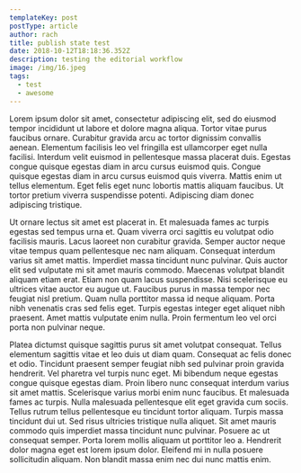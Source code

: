 ```yaml
---
templateKey: post
postType: article
author: rach
title: publish state test
date: 2018-10-12T18:18:36.352Z
description: testing the editorial workflow
image: /img/16.jpeg
tags:
  - test
  - awesome
---
```

Lorem ipsum dolor sit amet, consectetur adipiscing elit, sed do eiusmod tempor incididunt ut labore et dolore magna aliqua. Tortor vitae purus faucibus ornare. Curabitur gravida arcu ac tortor dignissim convallis aenean. Elementum facilisis leo vel fringilla est ullamcorper eget nulla facilisi. Interdum velit euismod in pellentesque massa placerat duis. Egestas congue quisque egestas diam in arcu cursus euismod quis. Congue quisque egestas diam in arcu cursus euismod quis viverra. Mattis enim ut tellus elementum. Eget felis eget nunc lobortis mattis aliquam faucibus. Ut tortor pretium viverra suspendisse potenti. Adipiscing diam donec adipiscing tristique.

Ut ornare lectus sit amet est placerat in. Et malesuada fames ac turpis egestas sed tempus urna et. Quam viverra orci sagittis eu volutpat odio facilisis mauris. Lacus laoreet non curabitur gravida. Semper auctor neque vitae tempus quam pellentesque nec nam aliquam. Consequat interdum varius sit amet mattis. Imperdiet massa tincidunt nunc pulvinar. Quis auctor elit sed vulputate mi sit amet mauris commodo. Maecenas volutpat blandit aliquam etiam erat. Etiam non quam lacus suspendisse. Nisi scelerisque eu ultrices vitae auctor eu augue ut. Faucibus purus in massa tempor nec feugiat nisl pretium. Quam nulla porttitor massa id neque aliquam. Porta nibh venenatis cras sed felis eget. Turpis egestas integer eget aliquet nibh praesent. Amet mattis vulputate enim nulla. Proin fermentum leo vel orci porta non pulvinar neque.

Platea dictumst quisque sagittis purus sit amet volutpat consequat. Tellus elementum sagittis vitae et leo duis ut diam quam. Consequat ac felis donec et odio. Tincidunt praesent semper feugiat nibh sed pulvinar proin gravida hendrerit. Vel pharetra vel turpis nunc eget. Mi bibendum neque egestas congue quisque egestas diam. Proin libero nunc consequat interdum varius sit amet mattis. Scelerisque varius morbi enim nunc faucibus. Et malesuada fames ac turpis. Nulla malesuada pellentesque elit eget gravida cum sociis. Tellus rutrum tellus pellentesque eu tincidunt tortor aliquam. Turpis massa tincidunt dui ut. Sed risus ultricies tristique nulla aliquet. Sit amet mauris commodo quis imperdiet massa tincidunt nunc pulvinar. Posuere ac ut consequat semper. Porta lorem mollis aliquam ut porttitor leo a. Hendrerit dolor magna eget est lorem ipsum dolor. Eleifend mi in nulla posuere sollicitudin aliquam. Non blandit massa enim nec dui nunc mattis enim.
